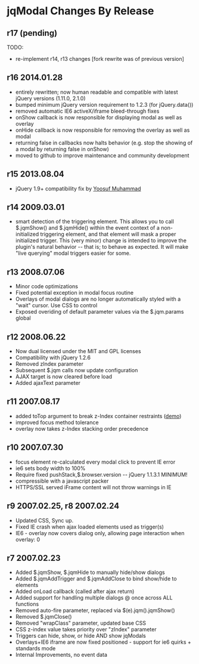 jqModal Changes By Release
==========================

## r17 (pending)

TODO:
* re-implement r14, r13 changes [fork rewrite was of previous version]


## r16 2014.01.28

* entirely rewritten; now human readable and compatible with latest jQuery versions (1.11.0, 2.1.0)
* bumped minimum jQuery version requirement to 1.2.3 (for jQuery.data())
* removed automatic IE6 activeX/iframe bleed-through fixes
* onShow callback is now responsible for displaying modal as well as overlay
* onHide callback is now responsible for removing the overlay as well as modal
* returning false in callbacks now halts behavior (e.g. stop the showing of a modal by returning false in onShow)
* moved to github to improve maintenance and community development


## r15 2013.08.04

* jQuery 1.9+ compatibility fix by [Yoosuf Muhammad](https://github.com/eyoosuf)


## r14 2009.03.01


* smart detection of the triggering element. This allows you to call $.jqmShow() and $.jqmHide() within the event context of a non-initialized triggering element, and that element will mask a proper initialized trigger. This (very minor) change is intended to improve the plugin's natural behavior -- that is; to behave as expected. It will make "live querying" modal triggers easier for some.


## r13 2008.07.06

* Minor code optimizations
* Fixed potential exception in modal focus routine
* Overlays of modal dialogs are no longer automatically styled with a "wait" cursor. Use CSS to control
* Exposed overiding of default parameter values via the $.jqm.params global

## r12 2008.06.22

* Now dual licensed under the MIT and GPL licenses
* Compatibility with jQuery 1.2.6
* Removed zIndex parameter
* Subsequent $.jqm calls now update configuration
* AJAX target is now cleared before load
* Added ajaxText parameter

## r11 2007.08.17

* added toTop argument to break z-Index container restraints (<a href="toTop.html">demo</a>)
* improved focus method tolerance
* overlay now takes z-Index stacking order precedence


## r10 2007.07.30

* focus element re-calculated every modal click to prevent IE error
* ie6 sets body width to 100%
* Require fixed pushStack,$.browser.version -- jQuery 1.1.3.1 MINIMUM!
* compressible with a javascript packer
* HTTPS/SSL served iFrame content will not throw warnings in IE


## r9 2007.02.25, r8 2007.02.24

* Updated CSS, Sync up.
* Fixed IE crash when ajax loaded elements used as trigger(s)
* IE6 - overlay now covers dialog only, allowing page interaction when overlay: 0


## r7 2007.02.23

* Added $.jqmShow, $.jqmHide to manually hide/show dialogs
* Added $.jqmAddTrigger and $.jqmAddClose to bind show/hide to elements
* Added onLoad callback (called after ajax return)
* Added support for handling multiple dialogs @ once across ALL functions
* Removed auto-fire parameter, replaced via $(e).jqm().jqmShow()
* Removed $.jqmClose()
* Removed "wrapClass" parameter, updated base CSS
* CSS z-index value takes priority over "zIndex" parameter
* Triggers can hide, show, or hide AND show jqModals
* Overlays+IE6 iframe are now fixed positioned - support for ie6 quirks + standards mode
* Internal Improvements, no event data